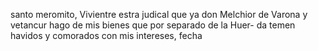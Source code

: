santo meromito,
Vivientre estra judical que ya don Melchior de Varona
y vetancur hago de mis bienes que por separado de la Huer-
da temen havidos y comorados con mis intereses, fecha